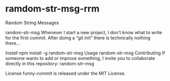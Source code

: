 # ramdom-str-msg-rrm
Random String Messages 

random-str-msg
Whenever I start a new project, I don't know what to write for the first commit. After doing a “git init” there is technically nothing there...

Install
npm install -g random-str-msg
Usage
 random-str-msg
Contributing
If someone wants to add or improve something, I invite you to collaborate directly in this repository: random-str-msg

License
funny-commit is released under the MIT License.
